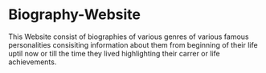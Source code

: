 # Biography-Website
 This Website consist of biographies of various genres of various famous personalities consisiting information about them from beginning of their life uptil now or till the time they lived highlighting their carrer or life achievements.
